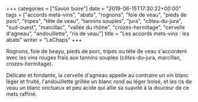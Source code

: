 +++
categories = ["Savoir boire"]
date = "2019-06-15T17:30:22+00:00"
tags = ["accords mets-vins", "abats", "rognons", "foie de veau", "pieds de porc", "tripes", "tête de veau", "tannins souples", "jura", "côtes-du-jura", "sud-ouest", "marcillac", "vallée du rhône", "crozes-hermitage", "cervelle d'agneau", "andouillette", "ris de veau"]
title = "Les accords mets-vins : les abats"
writer = "LeChaps"
+++

Rognons, foie de beayu, pieds de porc, tripes ou tête de veau s'accordent avec les vins rouges frais aux tannins souples (côtes-du-jura, marcillac, crozes-hermitage).  

Délicate et fondante, la cervelle d'agneau appelle au contraire un vin blanc léger et fruité, l'andouillette grillée un blanc rond au léger boisé, et les ris de veau un blanc onctueux et peu acide qui allie sa suavité à la douceur de ce mets raffiné.
